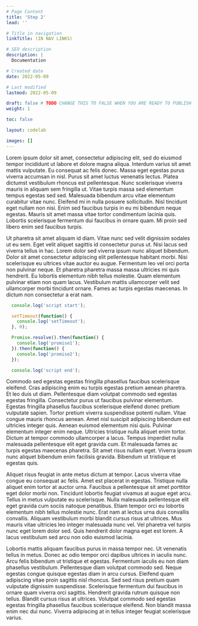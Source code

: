 ```yaml
---
# Page Content
title: 'Step 2'
lead: ''

# Title in navigation
linkTitle: (IN NAV LINKS)

# SEO description
description: |
  Documentation

# Created date
date: 2022-05-09

# Last modified
lastmod: 2022-05-09

draft: false # TODO CHANGE THIS TO FALSE WHEN YOU ARE READY TO PUBLISH THE PAGE
weight: 1

toc: false

layout: codelab

images: []
---
```



Lorem ipsum dolor sit amet, consectetur adipiscing elit, sed do eiusmod tempor incididunt ut labore et dolore magna aliqua. Interdum varius sit amet mattis vulputate. Eu consequat ac felis donec. Massa eget egestas purus viverra accumsan in nisl. Purus sit amet luctus venenatis lectus. Platea dictumst vestibulum rhoncus est pellentesque. Nunc scelerisque viverra mauris in aliquam sem fringilla ut. Vitae turpis massa sed elementum tempus egestas sed sed. Malesuada bibendum arcu vitae elementum curabitur vitae nunc. Eleifend mi in nulla posuere sollicitudin. Nisl tincidunt eget nullam non nisi. Enim sed faucibus turpis in eu mi bibendum neque egestas. Mauris sit amet massa vitae tortor condimentum lacinia quis. Lobortis scelerisque fermentum dui faucibus in ornare quam. Mi proin sed libero enim sed faucibus turpis.

Ut pharetra sit amet aliquam id diam. Vitae nunc sed velit dignissim sodales ut eu sem. Eget velit aliquet sagittis id consectetur purus ut. Nisi lacus sed viverra tellus in hac. Lorem dolor sed viverra ipsum nunc aliquet bibendum. Dolor sit amet consectetur adipiscing elit pellentesque habitant morbi. Nisi scelerisque eu ultrices vitae auctor eu augue. Fermentum leo vel orci porta non pulvinar neque. Et pharetra pharetra massa massa ultricies mi quis hendrerit. Eu lobortis elementum nibh tellus molestie. Quam elementum pulvinar etiam non quam lacus. Vestibulum mattis ullamcorper velit sed ullamcorper morbi tincidunt ornare. Fames ac turpis egestas maecenas. In dictum non consectetur a erat nam.

```js
  console.log('script start');

  setTimeout(function() {
    console.log('setTimeout');
  }, 0);

  Promise.resolve().then(function() {
    console.log('promise1');
  }).then(function() {
    console.log('promise2');
  });

  console.log('script end');
```

Commodo sed egestas egestas fringilla phasellus faucibus scelerisque eleifend. Cras adipiscing enim eu turpis egestas pretium aenean pharetra. Et leo duis ut diam. Pellentesque diam volutpat commodo sed egestas egestas fringilla. Consectetur purus ut faucibus pulvinar elementum. Egestas fringilla phasellus faucibus scelerisque eleifend donec pretium vulputate sapien. Tortor pretium viverra suspendisse potenti nullam. Vitae congue mauris rhoncus aenean. Amet nisl suscipit adipiscing bibendum est ultricies integer quis. Aenean euismod elementum nisi quis. Pulvinar elementum integer enim neque. Ultricies tristique nulla aliquet enim tortor. Dictum at tempor commodo ullamcorper a lacus. Tempus imperdiet nulla malesuada pellentesque elit eget gravida cum. Et malesuada fames ac turpis egestas maecenas pharetra. Sit amet risus nullam eget. Viverra ipsum nunc aliquet bibendum enim facilisis gravida. Bibendum ut tristique et egestas quis.

Aliquet risus feugiat in ante metus dictum at tempor. Lacus viverra vitae congue eu consequat ac felis. Amet est placerat in egestas. Tristique nulla aliquet enim tortor at auctor urna. Faucibus a pellentesque sit amet porttitor eget dolor morbi non. Tincidunt lobortis feugiat vivamus at augue eget arcu. Tellus in metus vulputate eu scelerisque. Nulla malesuada pellentesque elit eget gravida cum sociis natoque penatibus. Etiam tempor orci eu lobortis elementum nibh tellus molestie nunc. Erat nam at lectus urna duis convallis convallis. Aliquam vestibulum morbi blandit cursus risus at ultrices. Mus mauris vitae ultricies leo integer malesuada nunc vel. Vel pharetra vel turpis nunc eget lorem dolor sed. Quis hendrerit dolor magna eget est lorem. A lacus vestibulum sed arcu non odio euismod lacinia.

Lobortis mattis aliquam faucibus purus in massa tempor nec. Ut venenatis tellus in metus. Donec ac odio tempor orci dapibus ultrices in iaculis nunc. Arcu felis bibendum ut tristique et egestas. Fermentum iaculis eu non diam phasellus vestibulum. Pellentesque diam volutpat commodo sed. Neque egestas congue quisque egestas diam in arcu cursus. Eleifend quam adipiscing vitae proin sagittis nisl rhoncus. Sed sed risus pretium quam vulputate dignissim suspendisse. Scelerisque fermentum dui faucibus in ornare quam viverra orci sagittis. Hendrerit gravida rutrum quisque non tellus. Blandit cursus risus at ultrices. Volutpat commodo sed egestas egestas fringilla phasellus faucibus scelerisque eleifend. Non blandit massa enim nec dui nunc. Viverra adipiscing at in tellus integer feugiat scelerisque varius.

